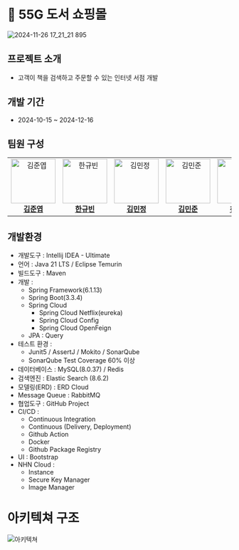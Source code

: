 # 📖 55G 도서 쇼핑몰
![2024-11-26 17_21_21 895](https://github.com/user-attachments/assets/1e4933e0-1b56-43c7-983c-42fb3d172838)

## 프로젝트 소개
- 고객이 책을 검색하고 주문할 수 있는 인터넷 서점 개발

 ## 개발 기간
 - 2024-10-15 ~ 2024-12-16

## 팀원 구성
<table>
  <tr>
    <td align="center">
      <img src="https://github.com/FlowerfulFort.png" width="100" height="100" alt="김준엽"/><br>
      <a href="https://github.com/FlowerfulFort"><b>김준엽</b></a>
    </td>
    <td align="center">
      <img src="https://github.com/Gyubin-Han.png" width="100" height="100" alt="한규빈"/><br>
      <a href="https://github.com/Gyubin-Han"><b>한규빈</b></a>
    </td>
    <td align="center">
      <img src="https://github.com/Minjeong63.png" width="100" height="100" alt="김민정"/><br>
      <a href="https://github.com/Minjeong63"><b>김민정</b></a>
    </td>
    <td align="center">
      <img src="https://github.com/desworld.png" width="100" height="100" alt="김민준"/><br>
      <a href="https://github.com/desworld"><b>김민준</b></a>
    </td>
    <td align="center">
      <img src="https://github.com/bobo1006.png" width="100" height="100" alt="천보성"/><br>
      <a href="https://github.com/bobo1006"><b>천보성</b></a>
    </td>
    <td align="center">
      <img src="https://github.com/Jung-won-seok.png" width="100" height="100" alt="정원석"/><br>
      <a href="https://github.com/Jung-won-seok"><b>정원석</b></a>
    </td>
    <td align="center">
      <img src="https://github.com/DooYoungHo.png" width="100" height="100" alt="두영호"/><br>
      <a href="https://github.com/DooYoungHo"><b>두영호</b></a>
    </td>
  </tr>
</table>

## 개발환경
- 개발도구 : Intellij IDEA - Ultimate
- 언어 : Java 21 LTS / Eclipse Temurin
- 빌드도구 : Maven
- 개발 :
  - Spring Framework(6.1.13)
  - Spring Boot(3.3.4)
  - Spring Cloud
    - Spring Cloud Netflix(eureka)
    - Spring Cloud Config
    - Spring Cloud OpenFeign
  - JPA : Query
- 테스트 환경 :
  - Junit5 / AssertJ / Mokito / SonarQube
  - SonarQube Test Coverage 60% 이상
- 데이터베이스 : MySQL(8.0.37) / Redis
- 검색엔진 : Elastic Search (8.6.2)
- 모델링(ERD) : ERD Cloud
- Message Queue : RabbitMQ
- 협업도구 : GitHub Project
- CI/CD :
  - Continuous Integration
  - Continuous (Delivery, Deployment)
   - Github Action
   - Docker
   - Github Package Registry
- UI : Bootstrap
- NHN Cloud :
  - Instance
  - Secure Key Manager
  - Image Manager    



# 아키텍쳐 구조
![아키텍쳐](https://github.com/user-attachments/assets/8394e60b-6742-4779-9e6b-bffe0d7f3be6)



